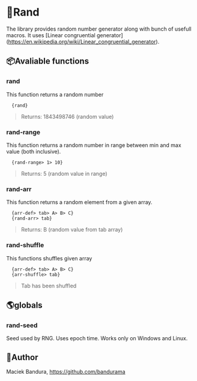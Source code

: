 # 🎲Rand
The library provides random number generator along with bunch of usefull macros. It uses [Linear congruential generator] (https://en.wikipedia.org/wiki/Linear_congruential_generator).

## 📦Avaliable functions
### rand
This function returns a random number 
```
  {rand}
```
> Returns: 1843498746 (random value)

### rand-range
This function returns a random number in range between min and max value (both inclusive). 
```
  {rand-range> 1> 10}
```
> Returns: 5 (random value in range)

### rand-arr
This function returns a random element from a given array.
```
  {arr-def> tab> A> B> C}
  {rand-arr> tab}
```
> Returns: B (random value from tab array)

### rand-shuffle
This functions shuffles given array
```
  {arr-def> tab> A> B> C}
  {arr-shuffle> tab}
```
> Tab has been shuffled 

## 🌎globals
### rand-seed
Seed used by RNG. Uses epoch time. Works only on Windows and Linux.

## 🚛Author
Maciek Bandura, https://github.com/bandurama